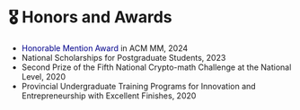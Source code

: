 # 🎖 Honors and Awards
- <font color=DarkBlue> Honorable Mention Award </font> in ACM MM, 2024
- National Scholarships for Postgraduate Students, 2023
- Second Prize of the Fifth National Crypto-math Challenge at the National Level, 2020
- Provincial Undergraduate Training Programs for Innovation and Entrepreneurship with Excellent Finishes, 2020 
